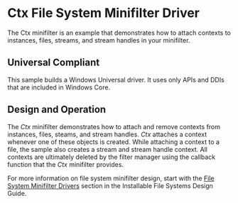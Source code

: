 Ctx File System Minifilter Driver
=================================

The Ctx minifilter is an example that demonstrates how to attach contexts to instances, files, streams, and stream handles in your minifilter.

## Universal Compliant
This sample builds a Windows Universal driver. It uses only APIs and DDIs that are included in Windows Core.

Design and Operation
--------------------

The *Ctx* minifilter demonstrates how to attach and remove contexts from instances, files, steams, and stream handles. *Ctx* attaches a context whenever one of these objects is created. While attaching a context to a file, the sample also creates a stream and stream handle context. All contexts are ultimately deleted by the filter manager using the callback function that the *Ctx* minifilter provides.

For more information on file system minifilter design, start with the [File System Minifilter Drivers](http://msdn.microsoft.com/en-us/library/windows/hardware/ff540402) section in the Installable File Systems Design Guide.
